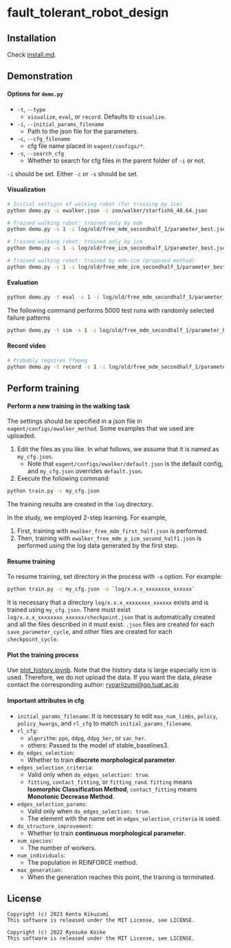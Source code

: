 # fault_tolerant_robot_design

## Installation
Check [install.md](install.md).

## Demonstration
#### Options for `demo.py`
- `-t`, `--type`
  - `visualize`, `eval`, or `record`. Defaults to `visualize`.
- `-i`, `--initial_params_filename`
  - Path to the json file for the parameters.
- `-c`, `--cfg_filename`
  - cfg file name placed in `eagent/configs/*`.
- `-s`, `--search_cfg`
  - Whether to search for cfg files in the parent folder of `-i` or not.

`-i` should be set. Either `-c` or `-s` should be set.

#### Visualization
```bash
# Initial settigns of walking robot (for training by icm)
python demo.py -c ewalker.json -i zoo/walker/starfish6_48.64.json

# Trained walking robot: trained only by mdm
python demo.py -s 1 -i log/old/free_mdm_secondhalf_1/parameter_best.json

# Trained walking robot: trained only by icm
python demo.py -s 1 -i log/old/free_icm_secondhalf_1/parameter_best.json

# Trained walking robot: trained by mdm-icm (proposed method)
python demo.py -s 1 -i log/old/free_mdm_icm_secondhalf_1/parameter_best.json
```

#### Evaluation
```bash
python demo.py -t eval -s 1 -i log/old/free_mdm_secondhalf_1/parameter_best.json
```

The following command performs 5000 test runs with randomly selected failure patterns
```bash
python demo.py -t sim -s 1 -i log/old/free_mdm_secondhalf_1/parameter_best.json
```

#### Record video
```bash
# Probably requires ffmpeg
python demo.py -t record -s 1 -i log/old/free_mdm_secondhalf_1/parameter_best.json
```

## Perform training

#### Perform a new training in the walking task
The settings should be specified in a json file in `eagent/configs/ewalker_method`.
Some examples that we used are uploaded.
1. Edit the files as you like. In what follows, we assume that it is named as `my_cfg.json`.
   - Note that `eagent/configs/ewalker/default.json` is the default config, and `my_cfg.json` overrides `default.json`.
2. Execute the following command:
```bash
python train.py -c my_cfg.json
```
The training results are created in the `log` directory.

In the study, we employed 2-step learning. For example,
1. First, training with `ewalker_free_mdm_first_half.json` is performed.
2. Then, training with `ewalker_free_mdm_p_icm_second_half1.json` is performed using the log data generated by the first step.

#### Resume training
To resume training, set directory in the process with `-o` option. For example:
```bash
python train.py -c my_cfg.json -o `log/x.x.x_xxxxxxxx_xxxxxx`
```

It is necessary that a directory `log/x.x.x_xxxxxxxx_xxxxxx` exists and is trained using `my_cfg.json`. There must exist `log/x.x.x_xxxxxxxx_xxxxxx/checkpoint.json` that is automatically created and all the files described in it must exist. `.json` files are created for each `save_parameter_cycle`, and other files are created for each `checkpoint_cycle`.

#### Plot the training process
Use [plot_history.ipynb](plot_history.ipynb).
Note that the history data is large especially icm is used. Therefore, we do not upload the data. If you want the data, please contact the corresponding author:
ryoariizumi@go.tuat.ac.jp

#### Important attributes in cfg
- `initial_params_filename`: It is necessary to edit `max_num_limbs`, `policy`, `policy_kwargs`, and `rl_cfg` to match `initial_params_filename`.
- `rl_cfg`: 
  - `algorithm`: `ppo`, `ddpg`, `ddpg_her`, or `sac_her`.
  - others: Passed to the model of stable_baselines3.
- `do_edges_selection`:
  - Whether to train **discrete morphological parameter**.
- `edges_selection_criteria`:
  - Valid only when `do_edges_selection: true`.
  - `fitting`, `contact_fitting`, or `fitting_rand`. `fitting` means **Isomorphic Classification Method**, `contact_fitting` means **Monotonic Decrease Method**.
- `edges_selection_params`:
  - Valid only when `do_edges_selection: true`.
  - The element with the name set in `edges_selection_criteria` is used.
- `do_structure_improvement`:
  - Whether to train **continuous morphological parameter**.
- `num_species`:
  - The number of workers.
- `num_individuals`:
  - The population in REINFORCE method.
- `max_generation`:
  - When the generation reaches this point, the training is terminated.

## License
```
Copyright (c) 2023 Kenta Kikuzumi
This software is released under the MIT License, see LICENSE.

Copyright (c) 2022 Ryosuke Koike
This software is released under the MIT License, see LICENSE.
```
